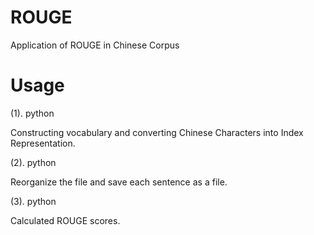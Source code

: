 # ROUGE
Application of ROUGE in Chinese Corpus
# Usage
(1). python 

Constructing vocabulary and converting Chinese Characters into Index Representation.

(2). python

Reorganize the file and save each sentence as a file.

(3). python

Calculated ROUGE scores.

